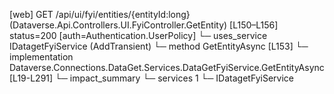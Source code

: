 [web] GET /api/ui/fyi/entities/{entityId:long}  (Dataverse.Api.Controllers.UI.FyiController.GetEntity)  [L150–L156] status=200 [auth=Authentication.UserPolicy]
  └─ uses_service IDatagetFyiService (AddTransient)
    └─ method GetEntityAsync [L153]
      └─ implementation Dataverse.Connections.DataGet.Services.DataGetFyiService.GetEntityAsync [L19-L291]
  └─ impact_summary
    └─ services 1
      └─ IDatagetFyiService

